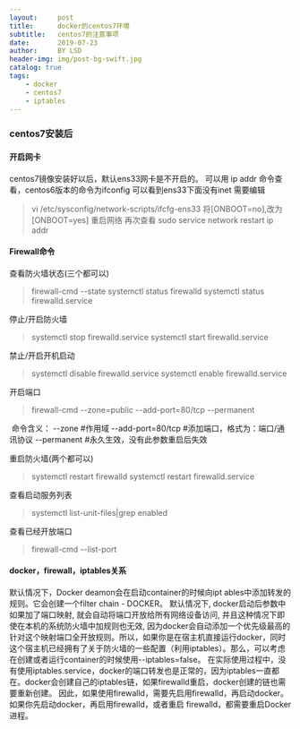 ```yaml
---
layout:     post
title:      docker的centos7环境
subtitle:   centos7的注意事项
date:       2019-07-23
author:     BY LSD
header-img: img/post-bg-swift.jpg
catalog: true
tags:
    - docker
    - centos7
    - iptables
---
```



### centos7安装后
#### 开启网卡
centos7镜像安装好以后，默认ens33网卡是不开启的。
可以用 ip addr 命令查看，centos6版本的命令为ifconfig
可以看到ens33下面没有inet
需要编辑
> vi /etc/sysconfig/network-scripts/ifcfg-ens33
将[ONBOOT=no],改为[ONBOOT=yes]
重启网络 再次查看
> sudo service network restart 
> ip addr

#### Firewall命令
查看防火墙状态(三个都可以)
> firewall-cmd --state
> systemctl status firewalld
> systemctl status firewalld.service

停止/开启防火墙
> systemctl stop firewalld.service
> systemctl start firewalld.service

禁止/开启开机启动
> systemctl disable firewalld.service 
> systemctl enable firewalld.service 

开启端口
> firewall-cmd --zone=public --add-port=80/tcp --permanent

 命令含义：
--zone #作用域
--add-port=80/tcp #添加端口，格式为：端口/通讯协议
--permanent #永久生效，没有此参数重启后失效

重启防火墙(两个都可以)
> systemctl restart firewalld
> systemctl restart firewalld.service

查看启动服务列表
> systemctl list-unit-files|grep enabled

查看已经开放端口
> firewall-cmd --list-port

#### docker，firewall，iptables关系
默认情况下，Docker deamon会在启动container的时候向ipt
ables中添加转发的规则。它会创建一个filter chain - DOCKER。
默认情况下, docker启动后参数中如果加了端口映射, 就会自动将端口开放给所有网络设备访问,
并且这种情况下即使在本机的系统防火墙中加规则也无效, 因为docker会自动添加一个优先级最高的针对这个映射端口全开放规则。所以，如果你是在宿主机直接运行docker，同时这个宿主机已经拥有了关于防火墙的一些配置（利用iptables）。那么，可以考虑在创建或者运行container的时候使用--iptables=false。
在实际使用过程中，没有使用iptables.service，docker的端口转发也是正常的，因为iptables一直都在。docker会创建自己的iptables链，如果firewalld重启，docker创建的链也需要重新创建。
因此，如果使用firewalld，需要先启用firewalld，再启动docker。 如果你先启动docker，再启用firewalld，或者重启
firewalld，都需要重启Docker进程。